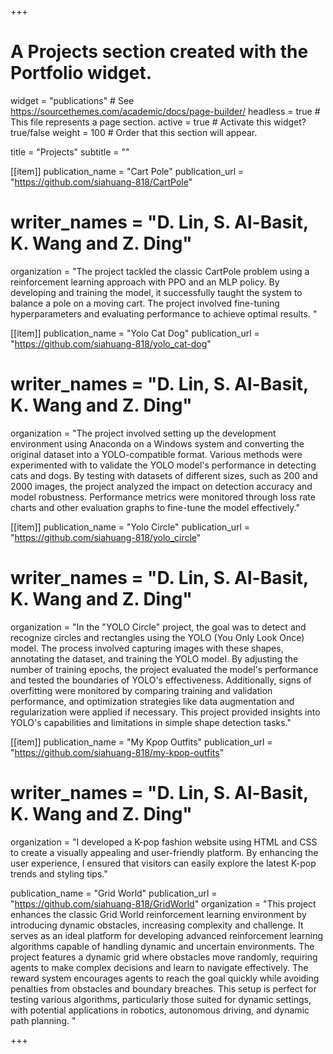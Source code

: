 +++
# A Projects section created with the Portfolio widget.
widget = "publications"  # See https://sourcethemes.com/academic/docs/page-builder/
headless = true  # This file represents a page section.
active = true  # Activate this widget? true/false
weight = 100  # Order that this section will appear.

title = "Projects"
subtitle = ""





[[item]]
  publication_name = "Cart Pole"
  publication_url = "https://github.com/siahuang-818/CartPole"
#  writer_names = "**D. Lin**, S. Al-Basit, K. Wang and Z. Ding"
  organization = "The project tackled the classic CartPole problem using a reinforcement learning approach with PPO and an MLP policy. By developing and training the model, it successfully taught the system to balance a pole on a moving cart. The project involved fine-tuning hyperparameters and evaluating performance to achieve optimal results. "

[[item]]
  publication_name = "Yolo Cat Dog"
  publication_url = "https://github.com/siahuang-818/yolo_cat-dog"
#  writer_names = "**D. Lin**, S. Al-Basit, K. Wang and Z. Ding"
  organization = "The project involved setting up the development environment using Anaconda on a Windows system and converting the original dataset into a YOLO-compatible format. Various methods were experimented with to validate the YOLO model's performance in detecting cats and dogs. By testing with datasets of different sizes, such as 200 and 2000 images, the project analyzed the impact on detection accuracy and model robustness. Performance metrics were monitored through loss rate charts and other evaluation graphs to fine-tune the model effectively."

[[item]]
  publication_name = "Yolo Circle"
  publication_url = "https://github.com/siahuang-818/yolo_circle"
#  writer_names = "**D. Lin**, S. Al-Basit, K. Wang and Z. Ding"
  organization = "In the "YOLO Circle" project, the goal was to detect and recognize circles and rectangles using the YOLO (You Only Look Once) model. The process involved capturing images with these shapes, annotating the dataset, and training the YOLO model. By adjusting the number of training epochs, the project evaluated the model's performance and tested the boundaries of YOLO's effectiveness. Additionally, signs of overfitting were monitored by comparing training and validation performance, and optimization strategies like data augmentation and regularization were applied if necessary. This project provided insights into YOLO's capabilities and limitations in simple shape detection tasks."

[[item]]
  publication_name = "My Kpop Outfits"
  publication_url = "https://github.com/siahuang-818/my-kpop-outfits"
#  writer_names = "**D. Lin**, S. Al-Basit, K. Wang and Z. Ding"
  organization = "I developed a K-pop fashion website using HTML and CSS to create a visually appealing and user-friendly platform. By enhancing the user experience, I ensured that visitors can easily explore the latest K-pop trends and styling tips."

 publication_name = "Grid World"
  publication_url = "https://github.com/siahuang-818/GridWorld"
  organization = "This project enhances the classic Grid World reinforcement learning environment by introducing dynamic obstacles, increasing complexity and challenge. It serves as an ideal platform for developing advanced reinforcement learning algorithms capable of handling dynamic and uncertain environments. The project features a dynamic grid where obstacles move randomly, requiring agents to make complex decisions and learn to navigate effectively. The reward system encourages agents to reach the goal quickly while avoiding penalties from obstacles and boundary breaches. This setup is perfect for testing various algorithms, particularly those suited for dynamic settings, with potential applications in robotics, autonomous driving, and dynamic path planning. "

+++

